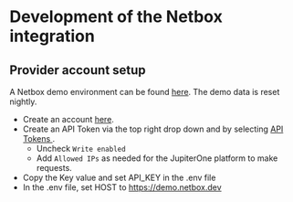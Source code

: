 # Development of the Netbox integration

## Provider account setup

A Netbox demo environment can be found [here](https://demo.netbox.dev/). The
demo data is reset nightly.

- Create an account [here](https://demo.netbox.dev/plugins/demo/login/).
- Create an API Token via the top right drop down and by selecting
  [API Tokens ](https://demo.netbox.dev/user/api-tokens/).
  - Uncheck `Write enabled`
  - Add `Allowed IPs` as needed for the JupiterOne platform to make requests.
- Copy the Key value and set API_KEY in the .env file
- In the .env file, set HOST to https://demo.netbox.dev
